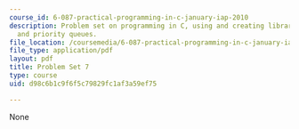 ```yaml
---
course_id: 6-087-practical-programming-in-c-january-iap-2010
description: Problem set on programming in C, using and creating libraries, B-trees,
  and priority queues.
file_location: /coursemedia/6-087-practical-programming-in-c-january-iap-2010/d98c6b1c9f6f5c79829fc1af3a59ef75_MIT6_087IAP10_assn07.pdf
file_type: application/pdf
layout: pdf
title: Problem Set 7
type: course
uid: d98c6b1c9f6f5c79829fc1af3a59ef75

---
```

None